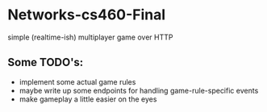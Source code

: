 # Networks-cs460-Final
simple (realtime-ish) multiplayer game over HTTP

## Some TODO's:
- implement some actual game rules
- maybe write up some endpoints for handling game-rule-specific events
- make gameplay a little easier on the eyes
